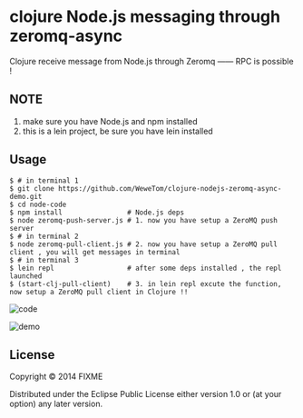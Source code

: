 # clojure Node.js messaging through zeromq-async 

Clojure receive message from Node.js through Zeromq —— RPC is possible !

## NOTE

1. make sure you have Node.js and npm installed
2. this is a lein project, be sure you have lein installed

## Usage

```
$ # in terminal 1
$ git clone https://github.com/WeweTom/clojure-nodejs-zeromq-async-demo.git
$ cd node-code
$ npm install                # Node.js deps
$ node zeromq-push-server.js # 1. now you have setup a ZeroMQ push server
$ # in terminal 2
$ node zeromq-pull-client.js # 2. now you have setup a ZeroMQ pull client , you will get messages in terminal
$ # in terminal 3
$ lein repl                  # after some deps installed , the repl launched
$ (start-clj-pull-client)    # 3. in lein repl excute the function, now setup a ZeroMQ pull client in Clojure !!
```

![code](https://lh6.googleusercontent.com/-mVwhRUcYzZo/U-NZ68zJNTI/AAAAAAAAC9k/_zzHWJBFEQA/w1422-h1424-no/clj_zmq_node.png)

![demo](https://lh6.googleusercontent.com/-V_Fjwl66P-g/U-NZ67H9YNI/AAAAAAAAC9w/j6EgFfAF9Yo/w1412-h1424-no/clj_zmq_term.png)

## License

Copyright © 2014 FIXME

Distributed under the Eclipse Public License either version 1.0 or (at
your option) any later version.
